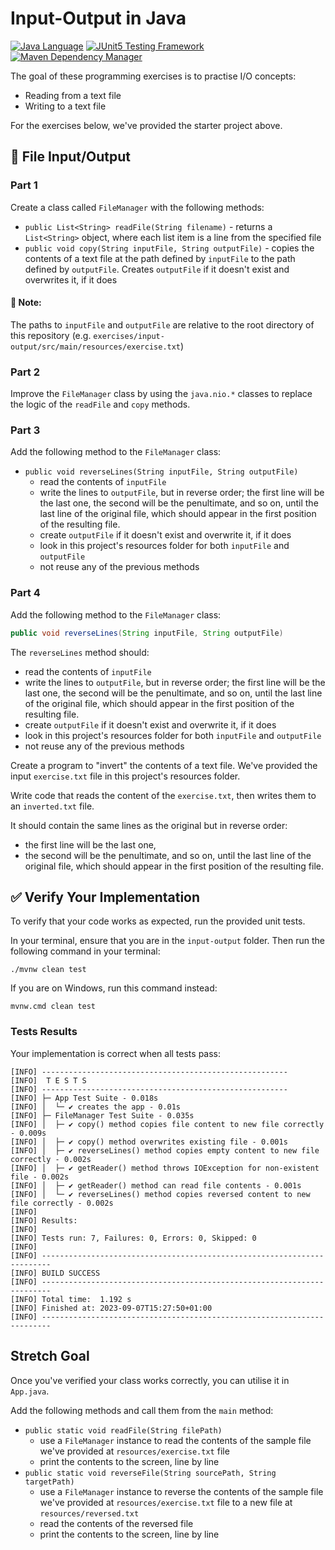 # Input-Output in Java

[![Java Language](https://img.shields.io/badge/PLATFORM-OpenJDK-3A75B0.svg?style=for-the-badge)][1]
[![JUnit5 Testing Framework](https://img.shields.io/badge/testing%20framework-JUnit5-26A162.svg?style=for-the-badge)][2]
[![Maven Dependency Manager](https://img.shields.io/badge/dependency%20manager-Maven-AA215A.svg?style=for-the-badge)][3]

The goal of these programming exercises is to practise I/O concepts:
- Reading from a text file
- Writing to a text file

For the exercises below, we've provided the starter project above.

## :pushpin: File Input/Output

### Part 1

Create a class called `FileManager` with the following methods:

- `public List<String> readFile(String filename)` - returns a `List<String>` object, where each list item is a line from the specified file
- `public void copy(String inputFile, String outputFile)` - copies the contents of a text file at the path defined by `inputFile` to the path defined by `outputFile`. Creates `outputFile` if it doesn't exist and overwrites it, if it does

#### :bookmark: Note:
The paths to `inputFile` and `outputFile` are relative to the root directory of this repository (e.g. `exercises/input-output/src/main/resources/exercise.txt`)

### Part 2

Improve the `FileManager` class by using the `java.nio.*` classes to replace the logic of the `readFile` and `copy` methods.

### Part 3

Add the following method to the `FileManager` class:

- `public void reverseLines(String inputFile, String outputFile)`
  - read the contents of `inputFile`
  - write the lines to `outputFile`, but in reverse order; the first line will be the last one, the second will be the penultimate, and so on, until the last line of the original file, which should appear in the first position of the resulting file.
  - create `outputFile` if it doesn't exist and overwrite it, if it does
  - look in this project's resources folder for both `inputFile` and `outputFile`
  - not reuse any of the previous methods

### Part 4

Add the following method to the `FileManager` class:

```java
public void reverseLines(String inputFile, String outputFile)
```

The `reverseLines` method should:
- read the contents of `inputFile`
- write the lines to `outputFile`, but in reverse order; the first line will be the last one, the second will be the penultimate, and so on, until the last line of the original file, which should appear in the first position of the resulting file.
- create `outputFile` if it doesn't exist and overwrite it, if it does
- look in this project's resources folder for both `inputFile` and `outputFile`
- not reuse any of the previous methods

Create a program to "invert" the contents of a text file.
We've provided the input `exercise.txt` file in this project's resources folder.

Write code that reads the content of the `exercise.txt`, then writes them to an `inverted.txt` file. 

It should contain the same lines as the original but in reverse order:
- the first line will be the last one, 
- the second will be the penultimate, and so on, until the last line of the original file, which should appear in the first position of the resulting file.

## :white_check_mark: Verify Your Implementation

To verify that your code works as expected, run the provided unit tests.

In your terminal, ensure that you are in the `input-output` folder. Then run the following command in your terminal:

```shell
./mvnw clean test
```

If you are on Windows, run this command instead:

```shell
mvnw.cmd clean test
```

### Tests Results

Your implementation is correct when all tests pass:

```shell
[INFO] -------------------------------------------------------
[INFO]  T E S T S
[INFO] -------------------------------------------------------
[INFO] ├─ App Test Suite - 0.018s
[INFO] │  └─ ✔ creates the app - 0.01s
[INFO] ├─ FileManager Test Suite - 0.035s
[INFO] │  ├─ ✔ copy() method copies file content to new file correctly - 0.009s
[INFO] │  ├─ ✔ copy() method overwrites existing file - 0.001s
[INFO] │  ├─ ✔ reverseLines() method copies empty content to new file correctly - 0.002s
[INFO] │  ├─ ✔ getReader() method throws IOException for non-existent file - 0.002s
[INFO] │  ├─ ✔ getReader() method can read file contents - 0.001s
[INFO] │  └─ ✔ reverseLines() method copies reversed content to new file correctly - 0.002s
[INFO] 
[INFO] Results:
[INFO] 
[INFO] Tests run: 7, Failures: 0, Errors: 0, Skipped: 0
[INFO] 
[INFO] ------------------------------------------------------------------------
[INFO] BUILD SUCCESS
[INFO] ------------------------------------------------------------------------
[INFO] Total time:  1.192 s
[INFO] Finished at: 2023-09-07T15:27:50+01:00
[INFO] ------------------------------------------------------------------------

```
## Stretch Goal
Once you've verified your class works correctly, you can utilise it in `App.java`.

Add the following methods and call them from the `main` method:

- `public static void readFile(String filePath)`
  - use a `FileManager` instance to read the contents of the sample file we've provided at `resources/exercise.txt` file
  - print the contents to the screen, line by line
- `public static void reverseFile(String sourcePath, String targetPath)`
  - use a `FileManager` instance to reverse the contents of the sample file we've provided at `resources/exercise.txt` file to a new file at `resources/reversed.txt`
  - read the contents of the reversed file
  - print the contents to the screen, line by line

[1]: https://docs.oracle.com/javase/11/docs/api/index.html
[2]: https://junit.org/junit5/
[3]: https://maven.apache.org/